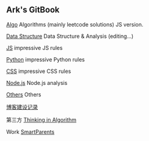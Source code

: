 ## Ark's GitBook

[Algo](/algojs.md) Algorithms \(mainly leetcode solutions\) JS version.

[Data Structure](/datastructure.md) Data Structure & Analysis \(editing...\)

[JS](/js.md) impressive JS rules

[Python](/python.md) impressive Python rules

[CSS](/css.md) impressive CSS rules

[Node.js](/nodejs.md) Node.js analysis

[Others](/others.md) Others

[博客建设记录](/blog.md)

第三方
[Thinking in Algorithm](http://blog.csdn.net/wcyoot/article/details/6556088)


Work
[SmartParents](/smartparents.md)

